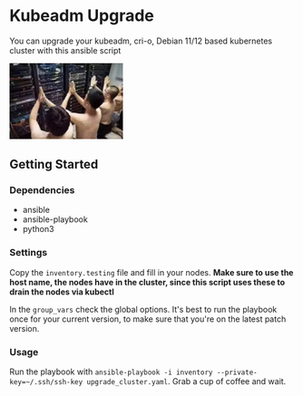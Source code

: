 # Kubeadm Upgrade

You can upgrade your kubeadm, cri-o, Debian 11/12 based kubernetes cluster with this ansible script

<img src="./res/me_upgrading_the_cluster.png" alt="people praying to a server rack" width="200"/>

## Getting Started

### Dependencies

* ansible
* ansible-playbook
* python3

### Settings

Copy the `inventory.testing` file and fill in your nodes. **Make sure to use the host name, the nodes have in the cluster, since this script uses these to drain the nodes via kubectl**

In the `group_vars` check the global options. It's best to run the playbook once for your current version, to make sure that you're on the latest patch version.

### Usage

Run the playbook with `ansible-playbook -i inventory --private-key=~/.ssh/ssh-key upgrade_cluster.yaml`. Grab a cup of coffee and wait.

